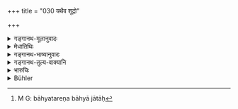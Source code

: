 +++
title = "030 यथैव शूद्रो"

+++

<details><summary>गङ्गानथ-मूलानुवादः</summary>

As the Śūdra begets an ‘alien’ being on a Brāhmaṇa woman,—even so an alien propagates on females of the four castes, a still more alien being.—(30)
</details>

<details><summary>मेधातिथिः</summary>

एवं परस्परगमने स्त्रीप्रतिलोमानां पूर्वेण बाह्यतरोत्पत्तिर् वर्णिता[^८८] । इदानीं चातुर्वर्ण्यं कथ्यते । सूयतिर् जनिनात्यन्तसमानार्थो ऽत्र प्रकरणे प्रयुक्तः । **प्रसूयते** जनयतीत्य् अर्थः । तद् उत्तरश्लोकेन निर्दिश्यते ॥ १०.३० ॥


[^८८]:
     M G: bāhyatareṇa bāhyā jātāḥ
</details>

<details><summary>गङ्गानथ-भाष्यानुवादः</summary>

The birth of sons among persons of the ‘inverse’ castes themselves, from each other’s wives has been described. Now the birth of sons from women of the four castes is described.

The verbal root ‘*Sū*’ (to *be born*) has been used in this text as synonymous with to *produce*; ‘*prasūyate*’ moaning *begets*.

This is indicated in the next verse.—(30)
</details>

<details><summary>गङ्गानथ-तुल्य-वाक्यानि</summary>

**(verses 10.6-41)  
**

See Comparative notes for [Verse 10.6].
</details>

<details><summary>भारुचिः</summary>

तद् इदानीम् उच्यते-
</details>

<details><summary>Bühler</summary>

030	Just as a Sudra begets on a Brahmana female a being excluded (from the Aryan community), even so (a person himself) excluded pro creates with (females of) the four castes (varna, sons) more (worthy of being) excluded (than he himself).
</details>
